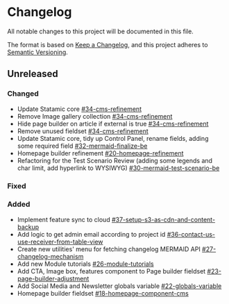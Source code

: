 # Changelog
All notable changes to this project will be documented in this file.

The format is based on [Keep a Changelog](https://keepachangelog.com/en/1.0.0/),
and this project adheres to [Semantic Versioning](https://semver.org/spec/v2.0.0.html).

## Unreleased

### Changed
- Update Statamic core [#34-cms-refinement](https://gitlab.com/catalyzecommunications/wcs-mermaid/-/issues/34)
- Remove Image gallery collection [#34-cms-refinement](https://gitlab.com/catalyzecommunications/wcs-mermaid/-/issues/34)
- Hide page builder on article if external is true [#34-cms-refinement](https://gitlab.com/catalyzecommunications/wcs-mermaid/-/issues/34)
- Remove unused fieldset [#34-cms-refinement](https://gitlab.com/catalyzecommunications/wcs-mermaid/-/issues/34)
- Update Statamic core, tidy up Control Panel, rename fields, adding some required field [#32-mermaid-finalize-be](https://gitlab.com/catalyzecommunications/wcs-mermaid/-/issues/32)
- Homepage builder refinement [#20-homepage-refinement](https://gitlab.com/catalyzecommunications/wcs-mermaid/-/issues/20)
- Refactoring for the Test Scenario Review (adding some legends and char limit, add hyperlink to WYSIWYG) [#30-mermaid-test-scenario-be](https://gitlab.com/catalyzecommunications/wcs-mermaid/-/issues/30)

### Fixed


### Added
- Implement feature sync to cloud [#37-setup-s3-as-cdn-and-content-backup](https://gitlab.com/catalyzecommunications/wcs-mermaid/-/issues/37)
- Add logic to get admin email according to project id [#36-contact-us-use-receiver-from-table-view](https://gitlab.com/catalyzecommunications/wcs-mermaid/-/issues/36)
- Create new utilities' menu for fetching changelog MERMAID API [#27-changelog-mechanism](https://gitlab.com/catalyzecommunications/wcs-mermaid/-/issues/27)
- Add new Module tutorials [#26-module-tutorials](https://gitlab.com/catalyzecommunications/wcs-mermaid/-/issues/26)
- Add CTA, Image box, features component to Page builder fieldset [#23-page-builder-adjustment](https://gitlab.com/catalyzecommunications/wcs-mermaid/-/issues/23)
- Add Social Media and Newsletter globals variable [#22-globals-variable](https://gitlab.com/catalyzecommunications/wcs-mermaid/-/issues/22)
- Homepage builder fieldset [#18-homepage-component-cms](https://gitlab.com/catalyzecommunications/wcs-mermaid/-/issues/18)
